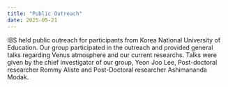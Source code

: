```yaml
---
title: "Public Outreach"
date: 2025-05-21
---
```

IBS held public outreach for participants from Korea National University of Education. Our group 
participated in the outreach and provided general talks regarding Venus atmosphere and our current 
researchs. Talks were given by the chief investigator of our group, Yeon Joo Lee, Post-doctoral researcher 
Rommy Aliste and Post-Doctoral researcher Ashimananda Modak. 